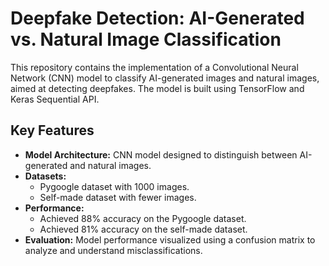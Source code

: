 # Deepfake Detection: AI-Generated vs. Natural Image Classification

This repository contains the implementation of a Convolutional Neural Network (CNN) model to classify AI-generated images and natural images, aimed at detecting deepfakes. The model is built using TensorFlow and Keras Sequential API.

## Key Features
- **Model Architecture:** CNN model designed to distinguish between AI-generated and natural images.
- **Datasets:**
  - Pygoogle dataset with 1000 images.
  - Self-made dataset with fewer images.
- **Performance:**
  - Achieved 88% accuracy on the Pygoogle dataset.
  - Achieved 81% accuracy on the self-made dataset.
- **Evaluation:** Model performance visualized using a confusion matrix to analyze and understand misclassifications.

